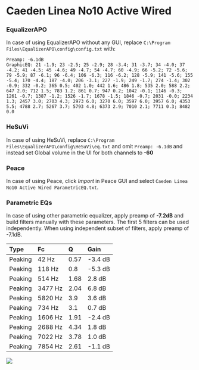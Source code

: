 # Caeden Linea No10 Active Wired

### EqualizerAPO
In case of using EqualizerAPO without any GUI, replace `C:\Program Files\EqualizerAPO\config\config.txt`
with:
```
Preamp: -6.1dB
GraphicEQ: 21 -1.9; 23 -2.5; 25 -2.9; 28 -3.4; 31 -3.7; 34 -4.0; 37 -4.2; 41 -4.5; 45 -4.6; 49 -4.7; 54 -4.7; 60 -4.9; 66 -5.2; 72 -5.6; 79 -5.9; 87 -6.1; 96 -6.4; 106 -6.3; 116 -6.2; 128 -5.9; 141 -5.6; 155 -5.4; 170 -4.4; 187 -4.0; 206 -3.1; 227 -1.9; 249 -1.7; 274 -1.4; 302 -0.9; 332 -0.2; 365 0.5; 402 1.0; 442 1.6; 486 1.8; 535 2.0; 588 2.2; 647 2.0; 712 1.5; 783 1.2; 861 0.7; 947 0.2; 1042 -0.1; 1146 -0.3; 1261 -0.7; 1387 -1.2; 1526 -1.7; 1678 -1.5; 1846 -0.7; 2031 -0.0; 2234 1.3; 2457 3.0; 2703 4.3; 2973 6.0; 3270 6.0; 3597 6.0; 3957 6.0; 4353 5.5; 4788 2.7; 5267 3.7; 5793 4.8; 6373 2.9; 7010 2.1; 7711 0.3; 8482 0.0
```

### HeSuVi
In case of using HeSuVi, replace `C:\Program Files\EqualizerAPO\config\HeSuVi\eq.txt` and omit `Preamp:
-6.1dB` and instead set Global volume in the UI for both channels to **-60**

### Peace
In case of using Peace, click *Import* in Peace GUI and select `Caeden Linea No10 Active Wired ParametricEQ.txt`.

### Parametric EQs
In case of using other parametric equalizer, apply preamp of **-7.2dB** and build filters manually
with these parameters. The first 5 filters can be used independently.
When using independent subset of filters, apply preamp of -7.1dB.

| Type    | Fc      |    Q | Gain    |
|:--------|:--------|:-----|:--------|
| Peaking | 42 Hz   | 0.57 | -3.4 dB |
| Peaking | 118 Hz  | 0.8  | -5.3 dB |
| Peaking | 514 Hz  | 1.68 | 2.8 dB  |
| Peaking | 3477 Hz | 2.04 | 6.8 dB  |
| Peaking | 5820 Hz | 3.9  | 3.6 dB  |
| Peaking | 734 Hz  | 3.1  | 0.7 dB  |
| Peaking | 1606 Hz | 1.91 | -2.4 dB |
| Peaking | 2688 Hz | 4.34 | 1.8 dB  |
| Peaking | 7022 Hz | 3.78 | 1.0 dB  |
| Peaking | 7854 Hz | 2.61 | -1.1 dB |

![](https://raw.githubusercontent.com/jaakkopasanen/AutoEq/master/results/innerfidelity/sbaf-serious/Caeden%20Linea%20No10%20Active%20Wired/Caeden%20Linea%20No10%20Active%20Wired.png)